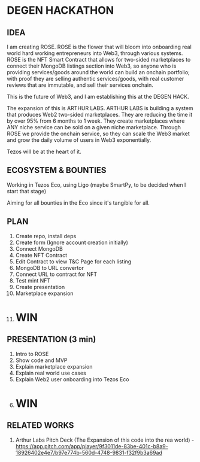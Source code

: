 # DEGEN HACKATHON

## IDEA 

I am creating ROSE. ROSE is the flower that will bloom into onboarding real world hard working entrepreneurs into Web3, through various systems. ROSE is the NFT Smart Contract that allows for two-sided marketplaces to connect their MongoDB listings section into Web3, so anyone who is providing services/goods around the world can build an onchain portfolio; with proof they are selling authentic services/goods, with real customer reviews that are immutable, and sell their services onchain. 

This is the future of Web3, and I am establishing this at the DEGEN HACK. 

The expansion of this is ARTHUR LABS. ARTHUR LABS is building a system that produces Web2 two-sided marketplaces. They are reducing the time it by over 95% from 6 months to 1 week. They create marketplaces where ANY niche service can be sold on a given niche marketplace. Through ROSE we provide the onchain service, so they can scale the Web3 market and grow the daily volume of users in Web3 exponentially.

Tezos will be at the heart of it.



## ECOSYSTEM & BOUNTIES

Working in Tezos Eco, using Ligo (maybe SmartPy, to be decided when I start that stage)

Aiming for all bounties in the Eco since it's tangible for all. 

## PLAN

1. Create repo, install deps
2. Create form (Ignore account creation initially)
3. Connect MongoDB
4. Create NFT Contract 
5. Edit Contract to view T&C Page for each listing
6. MongoDB to URL convertor
7. Connect URL to contract for NFT
8. Test mint NFT
9. Create presentation
10. Marketplace expansion
11. # WIN

## PRESENTATION (3 min)
1. Intro to ROSE 
2. Show code and MVP
3. Explain marketplace expansion
4. Explain real world use cases 
5. Explain Web2 user onboarding into Tezos Eco
6. # WIN

## RELATED WORKS
1. Arthur Labs Pitch Deck (The Expansion of this code into the rea world) - https://app.pitch.com/app/player/9f3011de-83be-401c-b8a9-18926402e4e7/b97e774b-560d-4748-9831-f32f9b3a69ad